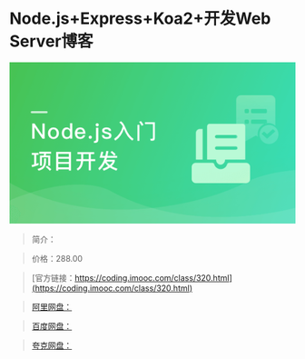 # Node.js+Express+Koa2+开发Web Server博客

![img](../../assets/5fd18ee309404a9a05400304.png)

> 简介：

> 价格：288.00

> [官方链接：https://coding.imooc.com/class/320.html](https://coding.imooc.com/class/320.html)

> [阿里网盘：]()

> [百度网盘：]()

> [夸克网盘：]()
